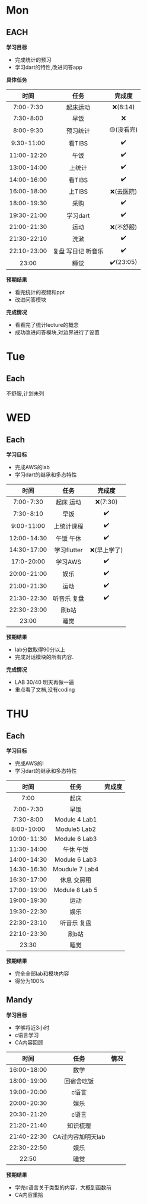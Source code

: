 # Mon

## EACH

**学习目标**

- 完成统计的预习
- 学习dart的特性,改进问答app

**具体任务**

|    时间     |        任务        |  完成度   |
| :---------: | :----------------: | :-------: |
|  7:00-7:30  |      起床运动      |  ❌(8:14)  |
|  7:30-8:00  |        早饭        |     ❌     |
|  8:00-9:30  |      预习统计      | 🟡(没看完) |
| 9:30-11:00  |       看TIBS       |     ✔️     |
| 11:00-12:20 |        午饭        |     ✔️     |
| 13:00-14:00 |       上统计       |     ✔️     |
| 14:00-16:00 |       看TIBS       |     ✔️     |
| 16:00-18:00 |       上TIBS       | ❌(去医院) |
| 18:00-19:30 |        采购        |     ✔️     |
| 19:30-21:00 |      学习dart      |     ✔️     |
| 21:00-21:30 |        运动        | ❌(不舒服) |
| 21:30-22:10 |        洗漱        |     ✔️     |
| 22:10-23:00 | 复盘 写日记 听音乐 |     ✔️     |
|    23:00    |        睡觉        | ✔️(23:05)  |

**预期结果**

- 看完统计的视频和ppt
- 改进问答模块

**完成情况**

- 看看完了统计lecture的概念
- 成功改进问答模块,对边界进行了设置

# Tue

## Each

不舒服,计划未列



# WED

## Each

**学习目标**

- 完成AWS的lab
- 学习dart的继承和多态特性

|    时间     |    任务     |   完成度    |
| :---------: | :---------: | :---------: |
|  7:00-7:30  |  起床 运动  |   ❌(7:30)   |
|  7:30-8:10  |    早饭     |      ✔️      |
| 9:00-11:00  | 上统计课程  |      ✔️      |
| 12:00-14:30 |  午饭 午休  |      ✔️      |
| 14:30-17:00 | 学习flutter | ❌(早上学了) |
| 17:0-20:00  |   学习AWS   |      ✔️      |
| 20:00-21:00 |    娱乐     |      ✔️      |
| 21:00-21:30 |    运动     |      ✔️      |
| 21:30-22:30 | 听音乐 复盘 |      ✔️      |
| 22:30-23:00 |    刷b站    |             |
|    23:00    |    睡觉     |             |

**预期结果**

- lab分数取得90分以上
- 完成对话模块的所有内容.



**完成情况**

- LAB 30/40 明天再做一遍
- 重点看了文档,没有coding



# THU

## Each

**学习目标**

- 完成AWS的l
- 学习dart的继承和多态特性

|    时间     |      任务      | 完成度 |
| :---------: | :------------: | :----: |
|    7:00     |      起床      |        |
|  7:00-7:30  |      早饭      |        |
|  7:30-8:00  | Module 4 Lab1  |        |
| 8:00-10:00  |  Module5 Lab2  |        |
| 10:00-11:30 | Module 6 Lab3  |        |
| 11:30-14:00 |   午休 午饭    |        |
| 14:00-14:30 | Module 6  Lab3 |        |
| 14:30-16:30 | Moudule 7 Lab4 |        |
| 16:30-17:00 |  休息 交房租   |        |
| 17:00-19:00 | Module 8 Lab 5 |        |
| 19:00-19:30 |      运动      |        |
| 19:30-22:30 |      娱乐      |        |
| 22:30-23:10 |  听音乐 复盘   |        |
| 22:10-23:30 |     刷b站      |        |
|    23:30    |      睡觉      |        |

**预期结果**

- 完全全部lab和模块内容
- 得分为100%


## Mandy

**学习目标**
- 学够将近3小时
- c语言学习
- CA内容回顾

|    时间     |      任务      | 情况 |
| :---------: | :------------: | :----: |
| 16:00-18:00 |      数学       |        |
| 18:00-19:00 |    回宿舍吃饭    |        |
| 19:00-20:00 |      c语言      |        |
| 20:00-20:30 |      娱乐      |        |
| 20:30-21:20 |      c语言      |        |
| 21:20-21:40 |     知识梳理     |        |
| 21:40-22:30 | CA过内容加明天lab |        |
| 22:30-22:50 |      娱乐      |        |
|    22:50    |      睡觉      |        |

**预期结果**
- 学完c语言关于类型的内容，大概到函数前
- CA内容重拾
